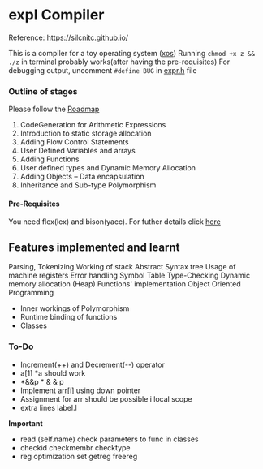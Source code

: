 # expl Compiler

Reference: https://silcnitc.github.io/

This is a compiler for a toy operating system ([xos](https://xosnitc.github.io/))
Running `chmod +x z && ./z` in terminal probably works(after having the pre-requisites)
For debugging output, uncomment `#define BUG` in [expr.h](expr.h) file
### Outline of stages
Please follow the [Roadmap](documentation/Roadmap.pdf)
1. CodeGeneration for Arithmetic Expressions
2. Introduction to static storage allocation
3. Adding Flow Control Statements
4. User Defined Variables and arrays
5. Adding Functions
6. User defined types and Dynamic Memory Allocation
7. Adding Objects – Data encapsulation
8. Inheritance and Sub-type Polymorphism

#### Pre-Requisites
You need flex(lex) and bison(yacc). For futher details click [here](documentation/Installation.pdf)


## Features implemented and learnt
Parsing, Tokenizing
Working of stack
Abstract Syntax tree
Usage of machine registers
Error handling
Symbol Table
Type-Checking
Dynamic memory allocation (Heap)
Functions' implementation
Object Oriented Programming
- Inner workings of Polymorphism
- Runtime binding of functions
- Classes

### To-Do
- Increment(++) and Decrement(--) operator
- a[1]
  *a should work
- *&&p
		*
		&
		&
		p		
- Implement arr[i] using down pointer
- Assignment for arr should be possible i local scope
- extra lines label.l

**Important**
- read (self.name)
check parameters to func in classes
- checkid
checkmembr
checktype
- reg optimization set getreg freereg

